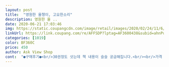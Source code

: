 ```yaml
---
layout: post 
title:  "영원한 올챙이, 고요한소리" 
description: 영원한 올 ..
date: 2020-06-21 17:03:46 
img: https://static.coupangcdn.com/image/retail/images/2020/02/24/11/6/14a924b4-b4bc-433f-ac95-6c7cf61395fc.jpg 
linkUrl: https://link.coupang.com/re/AFFSDP?lptag=AF3600438&subid=ahnPublicAsk&pageKey=1291478032&itemId=2302660261&vendorItemId=70299574146&traceid=V0-113-0e990ca4d3667205 
categories: [1019] 
color: BF360C 
price: 450 
author: Ask View Shop 
cont:  "●구매후기●<br/>30권정도 삿는데 책 내용이 슬슬 궁금해집니다.<br/><br/>가격 착하고, 양식 쌓을 수 있는 책 추천합니다<br/>가격도 저렴하고, 깜짝 선물로 너무 좋네요<br/>감사합니다<br/>그렇게 두꺼운 책은 아니지만, 친구가 좋아하네요<br/>꾸겨진거 없는 완전 새 책으로 상태도 너무 좋게 왔습니다!<br/>선물용으로도 너무너무 좋아요<br/>예전에는 조금 더 싼 설명서가 로켓배송이 되는게 있었는데<br/>이 책도 나름 설명서보다 두꺼우니까 더 어그로도 끌리는거같구... <br/><br/>읽고나서 더 감성적인 사람이 되길 바랍니다!<br/>재밌는 선물이 되었습니다.<br/><br/>저도 한권 사야겠어요<br/>책 사이즈가 포켓용이라 외출시 여유시간에 딱 보기 좋답니다<br/>친구가 재수없을때마다 5권씩 보내주고 있어요<br/>친구에게 마음의 양식을 쌓을 수 있도록 선물했어요<br/>" 
---
```

